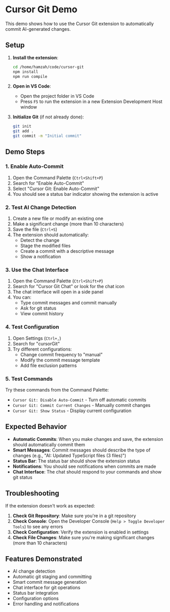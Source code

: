 # Cursor Git Demo

This demo shows how to use the Cursor Git extension to automatically commit AI-generated changes.

## Setup

1. **Install the extension**:
   ```bash
   cd /home/hamzah/code/cursor-git
   npm install
   npm run compile
   ```

2. **Open in VS Code**:
   - Open the project folder in VS Code
   - Press `F5` to run the extension in a new Extension Development Host window

3. **Initialize Git** (if not already done):
   ```bash
   git init
   git add .
   git commit -m "Initial commit"
   ```

## Demo Steps

### 1. Enable Auto-Commit

1. Open the Command Palette (`Ctrl+Shift+P`)
2. Search for "Enable Auto-Commit"
3. Select "Cursor Git: Enable Auto-Commit"
4. You should see a status bar indicator showing the extension is active

### 2. Test AI Change Detection

1. Create a new file or modify an existing one
2. Make a significant change (more than 10 characters)
3. Save the file (`Ctrl+S`)
4. The extension should automatically:
   - Detect the change
   - Stage the modified files
   - Create a commit with a descriptive message
   - Show a notification

### 3. Use the Chat Interface

1. Open the Command Palette (`Ctrl+Shift+P`)
2. Search for "Cursor Git Chat" or look for the chat icon
3. The chat interface will open in a side panel
4. You can:
   - Type commit messages and commit manually
   - Ask for git status
   - View commit history

### 4. Test Configuration

1. Open Settings (`Ctrl+,`)
2. Search for "cursorGit"
3. Try different configurations:
   - Change commit frequency to "manual"
   - Modify the commit message template
   - Add file exclusion patterns

### 5. Test Commands

Try these commands from the Command Palette:

- `Cursor Git: Disable Auto-Commit` - Turn off automatic commits
- `Cursor Git: Commit Current Changes` - Manually commit changes
- `Cursor Git: Show Status` - Display current configuration

## Expected Behavior

- **Automatic Commits**: When you make changes and save, the extension should automatically commit them
- **Smart Messages**: Commit messages should describe the type of changes (e.g., "AI: Updated TypeScript files (3 files)")
- **Status Bar**: The status bar should show the extension status
- **Notifications**: You should see notifications when commits are made
- **Chat Interface**: The chat should respond to your commands and show git status

## Troubleshooting

If the extension doesn't work as expected:

1. **Check Git Repository**: Make sure you're in a git repository
2. **Check Console**: Open the Developer Console (`Help > Toggle Developer Tools`) to see any errors
3. **Check Configuration**: Verify the extension is enabled in settings
4. **Check File Changes**: Make sure you're making significant changes (more than 10 characters)

## Features Demonstrated

- AI change detection
- Automatic git staging and committing
- Smart commit message generation
- Chat interface for git operations
- Status bar integration
- Configuration options
- Error handling and notifications
